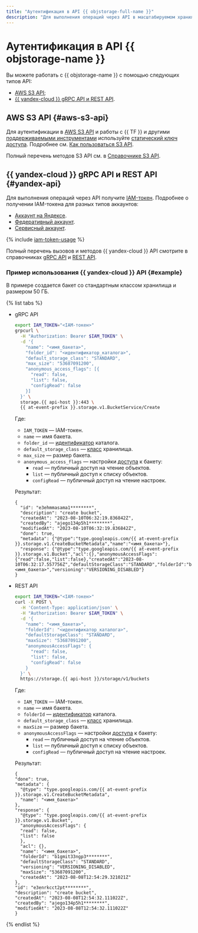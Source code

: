 ```yaml
---
title: "Аутентификация в API {{ objstorage-full-name }}"
description: "Для выполнения операций через API в масштабируемом хранилище данных — {{ objstorage-full-name }} — необходимо получить IAM-токен для своего аккаунта."
---
```


# Аутентификация в API {{ objstorage-name }}

Вы можете работать с {{ objstorage-name }} с помощью следующих типов API:

* [AWS S3 API](#aws-s3-api);
* [{{ yandex-cloud }} gRPC API и REST API](#yandex-api).

## AWS S3 API {#aws-s3-api}

Для аутентификации в [AWS S3 API](../s3/api-ref/) и работы с {{ TF }} и другими [поддерживаемыми инструментами](../tools/) используйте [статический ключ доступа](../../iam/concepts/authorization/access-key.md). Подробнее см. [Как пользоваться S3 API](../../storage/s3/).

Полный перечень методов S3 API см. в [Справочнике S3 API](../s3/api-ref/).

## {{ yandex-cloud }} gRPC API и REST API {#yandex-api}


Для выполнения операций через API получите [IAM-токен](../../iam/concepts/authorization/iam-token.md). Подробнее о получении IAM-токена для разных типов аккаунтов:

* [Аккаунт на Яндексе](../../iam/operations/iam-token/create.md).
* [Федеративный аккаунт](../../iam/operations/iam-token/create-for-federation.md).
* [Сервисный аккаунт](../../iam/operations/iam-token/create-for-sa.md).

{% include [iam-token-usage](../../_includes/iam-token-usage.md) %}


Полный перечень вызовов и методов {{ yandex-cloud }} API смотрите в справочниках [gRPC API](../api-ref/grpc/) и [REST API](../api-ref/).


### Пример использования {{ yandex-cloud }} API {#example}

В примере создается бакет со стандартным классом хранилища и размером 50 ГБ.

{% list tabs %}

- gRPC API

  ```bash
  export IAM_TOKEN="<IAM-токен>"
  grpcurl \
    -H "Authorization: Bearer $IAM_TOKEN" \
    -d '{
      "name": "<имя_бакета>", 
      "folder_id": "<идентификатор_каталога>", 
      "default_storage_class": "STANDARD", 
      "max_size": "53687091200", 
      "anonymous_access_flags": [{
        "read": false, 
        "list": false, 
        "configRead": false
      }]
    }' \
    storage.{{ api-host }}:443 \
    {{ at-event-prefix }}.storage.v1.BucketService/Create
  ```

  Где:

  * `IAM_TOKEN` — IAM-токен.
  * `name` — имя бакета.
  * `folder_id` — [идентификатор](../../resource-manager/operations/folder/get-id.md) каталога.
  * `default_storage_class` — [класс](../../storage/concepts/storage-class.md) хранилища.
  * `max_size` — размер бакета.
  * `anonymous_access_flags` — настройки [доступа](../..//storage/concepts/bucket.md#bucket-access) к бакету:
    * `read` — публичный доступ на чтение объектов.
    * `list` — публичный доступ к списку объектов.
    * `configRead` — публичный доступ на чтение настроек.

  Результат:
  
  ```text  
  {
    "id": "e3ehmmasama1********",
    "description": "create bucket",
    "createdAt": "2023-08-10T06:32:19.836842Z",
    "createdBy": "ajego134p5h1********",
    "modifiedAt": "2023-08-10T06:32:19.836842Z",
    "done": true,
    "metadata": {"@type":"type.googleapis.com/{{ at-event-prefix }}.storage.v1.CreateBucketMetadata","name":"<имя_бакета>"},
    "response": {"@type":"type.googleapis.com/{{ at-event-prefix }}.storage.v1.Bucket","acl":{},"anonymousAccessFlags":{"read":false,"list":false},"createdAt":"2023-08-10T06:32:17.557756Z","defaultStorageClass":"STANDARD","folderId":"b1gmit33ngp3********","maxSize":"53687091200","name":"<имя_бакета>","versioning":"VERSIONING_DISABLED"}
  }
  ```

- REST API

  ```bash
  export IAM_TOKEN="<IAM-токен>"
  curl -X POST \
    -H 'Content-Type: application/json' \
    -H "Authorization: Bearer $IAM_TOKEN" \
    -d '{
      "name": "<имя_бакета>",
      "folderId": "<идентификатор_каталога>",
      "defaultStorageClass": "STANDARD",
      "maxSize": "53687091200",
      "anonymousAccessFlags": {
        "read": false,
        "list": false,
        "configRead": false
      }
    }' \
    https://storage.{{ api-host }}/storage/v1/buckets
  ```

  Где:

  * `IAM_TOKEN` — IAM-токен.
  * `name` — имя бакета.
  * `folderId` — [идентификатор](../../resource-manager/operations/folder/get-id.md) каталога.
  * `default_storage_class` — [класс](../../storage/concepts/storage-class.md) хранилища.
  * `maxSize` — размер бакета.
  * `anonymousAccessFlags` — настройки [доступа](../..//storage/concepts/bucket.md#bucket-access) к бакету:
    * `read` — публичный доступ на чтение объектов. 
    * `list` — публичный доступ к списку объектов.
    * `configRead` — публичный доступ на чтение настроек.

  Результат:

  ```text
  {
  "done": true,
  "metadata": {
    "@type": "type.googleapis.com/{{ at-event-prefix }}.storage.v1.CreateBucketMetadata",
    "name": "<имя_бакета>"
  },
  "response": {
    "@type": "type.googleapis.com/{{ at-event-prefix }}.storage.v1.Bucket",
    "anonymousAccessFlags": {
    "read": false,
    "list": false
    },
    "acl": {},
    "name": "<имя_бакета>",
    "folderId": "b1gmit33ngp3********",
    "defaultStorageClass": "STANDARD",
    "versioning": "VERSIONING_DISABLED",
    "maxSize": "53687091200",
    "createdAt": "2023-08-08T12:54:29.321021Z"
  },
  "id": "e3enrkcct2pt********",
  "description": "create bucket",
  "createdAt": "2023-08-08T12:54:32.111022Z",
  "createdBy": "ajego134p5h1********",
  "modifiedAt": "2023-08-08T12:54:32.111022Z"
  }
  ```

{% endlist %}
